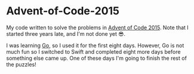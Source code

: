 # Advent-of-Code-2015

My code written to solve the problems in [Advent of Code 2015](https://adventofcode.com/2015). Note that I started three years late, and I'm not done yet 😎.

I was learning [Go](https://golang.org/), so I used it for the first eight days. However, Go is not much fun so I switched to Swift and completed eight more days before something else came up. One of these days I'm going to finish the rest of the puzzles!
